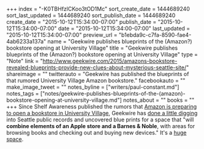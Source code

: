 +++
index = "-K0TBHfzlCKoo3tOD1Mc"
sort_create_date = 1444689240
sort_last_updated = 1444689240
sort_publish_date = 1444689240
create_date = "2015-10-12T15:34:00-07:00"
publish_date = "2015-10-12T15:34:00-07:00"
date = "2015-10-12T15:34:00-07:00"
last_updated = "2015-10-12T15:34:00-07:00"
preview_url = "b1ebda9c-c7fa-8590-fae4-4ab6233a137a"
name = "Geekwire publishes blueprints of the (Amazon?) bookstore opening at University Village"
title = "Geekwire publishes blueprints of the (Amazon?) bookstore opening at University Village"
type = "Note"
link = "http://www.geekwire.com/2015/amazons-bookstore-revealed-blueprints-provide-new-clues-about-mysterious-seattle-site/"
shareimage = ""
twitterauto = "Geekwire has published the blueprints of that rumored University Village Amazon bookstore."
facebookauto = ""
make_image_tweet = ""
notes_byline = ["writers/paul-constant.md"]
notes_tags = ["notes/geekwire-publishes-blueprints-of-the-(amazon)-bookstore-opening-at-university-village.md"]
notes_about = ""
books = ""
+++
Since Shelf Awareness published the rumors that [Amazon is preparing to open a bookstore in University Village](http://seattlereviewofbooks.com/notes/2015/10/08/amazon-to-open-bookstore-in-university-village/), Geekwire has [done a little digging](http://www.geekwire.com/2015/amazons-bookstore-revealed-blueprints-provide-new-clues-about-mysterious-seattle-site/) into Seattle public records and uncovered blue prints for a space that "will **combine elements of an Apple store and a Barnes & Noble**, with areas for browsing books and checking out and buying new devices." It's a [huge space](http://www.geekwire.com/2015/amazons-bookstore-revealed-blueprints-provide-new-clues-about-mysterious-seattle-site/). 